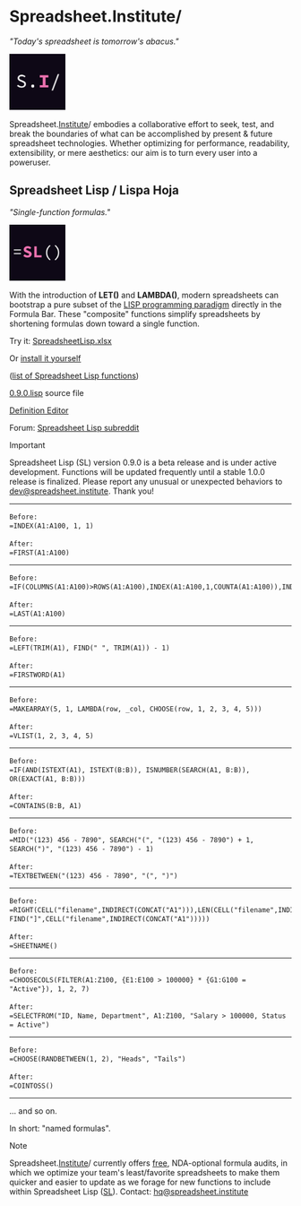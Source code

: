 # Spreadsheet.Institute/

*"Today's spreadsheet is tomorrow's abacus."*

<img src="./static/si-logo.jpeg" width="100" height="100" alt="Spreadsheet.Institute/ logo">

Spreadsheet.[Institute](https://spreadsheet.institute)/ embodies a collaborative effort to seek, test, and break the boundaries of what can be accomplished by present & future spreadsheet technologies. Whether optimizing for performance, readability, extensibility, or mere aesthetics: our aim is to turn every user into a poweruser.

## Spreadsheet Lisp / Lispa Hoja

*"Single-function formulas."*

<img src="./static/sl-logo.jpeg" width="100" height="100" alt="Spreadsheet Lisp logo">

With the introduction of **LET()** and **LAMBDA()**, modern spreadsheets can bootstrap a pure subset of the [LISP programming paradigm](https://en.wikipedia.org/wiki/Lisp_(programming_language)) directly in the Formula Bar. These "composite" functions simplify spreadsheets by shortening formulas down toward a single function.

Try it: [SpreadsheetLisp.xlsx](https://spreadsheet.institute/lisp/SpreadsheetLisp.xlsx)

Or [install it yourself](https://spreadsheet.institute/lisp/install)

([list of Spreadsheet Lisp functions](https://spreadsheet.institute/lisp/index.html#installation-link))

[0.9.0.lisp](./lisp/0.9.0.lisp) source file

[Definition Editor](https://spreadsheet.institute/lisp/editor)

Forum: [Spreadsheet Lisp subreddit](https://www.reddit.com/r/SpreadsheetLisp/)

> [!IMPORTANT]
> Spreadsheet Lisp (SL) version 0.9.0 is a beta release and is under active development. Functions will be updated frequently until a stable 1.0.0 release is finalized. Please report any unusual or unexpected behaviors to dev@spreadsheet.institute. Thank you!

---

```
Before:
=INDEX(A1:A100, 1, 1)

After:
=FIRST(A1:A100)
```

---

```
Before:
=IF(COLUMNS(A1:A100)>ROWS(A1:A100),INDEX(A1:A100,1,COUNTA(A1:A100)),INDEX(A1:A100,COUNTA(A1:A100),1))

After:
=LAST(A1:A100)
```

---

```
Before:
=LEFT(TRIM(A1), FIND(" ", TRIM(A1)) - 1)

After:
=FIRSTWORD(A1)
```

---

```
Before:
=MAKEARRAY(5, 1, LAMBDA(row, _col, CHOOSE(row, 1, 2, 3, 4, 5)))

After:
=VLIST(1, 2, 3, 4, 5)
```

---

```
Before:
=IF(AND(ISTEXT(A1), ISTEXT(B:B)), ISNUMBER(SEARCH(A1, B:B)), OR(EXACT(A1, B:B)))

After:
=CONTAINS(B:B, A1)
```

---

```
Before:
=MID("(123) 456 - 7890", SEARCH("(", "(123) 456 - 7890") + 1, SEARCH(")", "(123) 456 - 7890") - 1)

After:
=TEXTBETWEEN("(123) 456 - 7890", "(", ")")
```

---

```
Before:
=RIGHT(CELL("filename",INDIRECT(CONCAT("A1"))),LEN(CELL("filename",INDIRECT(CONCAT("A1"))))-FIND("]",CELL("filename",INDIRECT(CONCAT("A1")))))

After:
=SHEETNAME()
```

---

```
Before:
=CHOOSECOLS(FILTER(A1:Z100, {E1:E100 > 100000} * {G1:G100 = "Active"}), 1, 2, 7)

After:
=SELECTFROM("ID, Name, Department", A1:Z100, "Salary > 100000, Status = Active")
```

---

```
Before:
=CHOOSE(RANDBETWEEN(1, 2), "Heads", "Tails")

After:
=COINTOSS()
```

---

... and so on.

In short: "named formulas".

> [!NOTE]
> Spreadsheet.[Institute](https://spreadsheet.institute/)/ currently offers [free](https://www.investopedia.com/terms/f/free-lunch.asp), NDA-optional formula audits, in which we optimize your team's least/favorite spreadsheets to make them quicker and easier to update as we forage for new functions to include within Spreadsheet Lisp ([SL](https://spreadsheet.institute/lisp/)). Contact: hq@spreadsheet.institute
